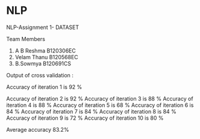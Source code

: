 # NLP
NLP-Assignment 1- DATASET

Team Members

1. A B Reshma     B120306EC
2. Velam Thanu    B120568EC 
3. B.Sowmya       B120691CS

Output of cross validation :

Accuracy of iteration 1 is 92 % 

Accuracy of iteration 2 is 92 %
Accuracy of iteration 3 is 88 %
Accuracy of iteration 4 is 88 %
Accuracy of iteration 5 is 68 %
Accuracy of iteration 6 is 84 %
Accuracy of iteration 7 is 84 %
Accuracy of iteration 8 is 84 %
Accuracy of iteration 9 is 72 %
Accuracy of iteration 10 is 80 %

Average accuracy 83.2%

